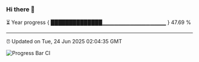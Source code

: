 ### Hi there 👋

⏳ Year progress { ██████████████▁▁▁▁▁▁▁▁▁▁▁▁▁▁▁▁ } 47.69 %

---

⏰ Updated on Tue, 24 Jun 2025 02:04:35 GMT

![Progress Bar CI](https://github.com/ZhaoGui/ZhaoGui/workflows/Progress%20Bar%20CI/badge.svg)
